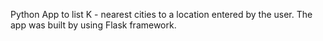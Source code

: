 Python App to list K - nearest cities to a location entered by the user. The app was built by using Flask framework.
